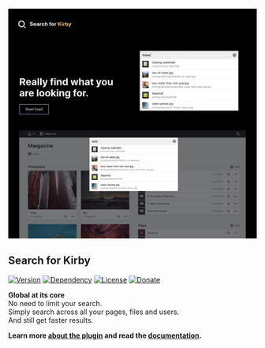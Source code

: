 [![Screenshot](screenshot.jpg)](https://distantnative.com/search)

## Search for Kirby

[![Version](https://img.shields.io/badge/release-1.0.0-4271ae.svg?style=for-the-badge)](https://github.com/distantnative/search-for-kirby/releases)
[![Dependency](https://img.shields.io/badge/kirby-3.4.0-cca000.svg?style=for-the-badge)](https://getkirby.com/)
[![License](https://img.shields.io/badge/license-MIT-7ea328.svg?style=for-the-badge)](https://opensource.org/licenses/MIT)
[![Donate](https://img.shields.io/badge/support-donate-c82829.svg?style=for-the-badge)](https://paypal.me/distantnative)

**Global at its core**  
No need to limit your search.  
Simply search across all your pages, files and users.  
And still get faster results.  

**Learn more [about the plugin](https://distantnative.com/search) and read the [documentation](https://distantnative.com/search/docs).**
